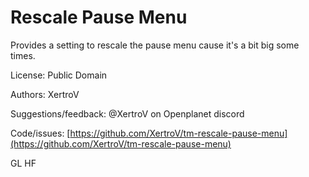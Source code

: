 # Rescale Pause Menu

Provides a setting to rescale the pause menu cause it's a bit big some times.

License: Public Domain

Authors: XertroV

Suggestions/feedback: @XertroV on Openplanet discord

Code/issues: [https://github.com/XertroV/tm-rescale-pause-menu](https://github.com/XertroV/tm-rescale-pause-menu)

GL HF
